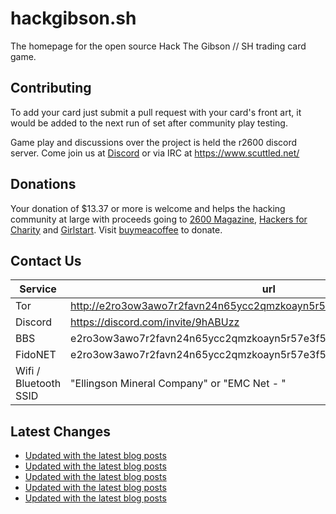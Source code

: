 # hackgibson.sh
The homepage for the open source Hack The Gibson // SH trading card game.


## Contributing

To add your card just submit a pull request with your card's front art, it would be added to the next run of set after community play testing.

Game play and discussions over the project is held the r2600 discord server. Come join us at [Discord](https://discord.com/invite/9hABUzz) or via IRC at https://www.scuttled.net/


## Donations

Your donation of $13.37 or more is welcome and helps the hacking community at large with proceeds going to [2600 Magazine](https://2600.com/), [Hackers for Charity](https://hackersforcharity.org) and [Girlstart](https://girlstart.org).  Visit [buymeacoffee](https://www.buymeacoffee.com/hackgibson.sh) to donate.


## Contact Us

Service | url
-|-
Tor | http://e2ro3ow3awo7r2favn24n65ycc2qmzkoayn5r57e3f56nvjwdcgg32ad.onion
Discord | https://discord.com/invite/9hABUzz
BBS | e2ro3ow3awo7r2favn24n65ycc2qmzkoayn5r57e3f56nvjwdcgg32ad.onion:23
FidoNET | e2ro3ow3awo7r2favn24n65ycc2qmzkoayn5r57e3f56nvjwdcgg32ad.onion:24554
Wifi / Bluetooth SSID | "Ellingson Mineral Company" or "EMC Net - <fidonet address>"

## Latest Changes
<!-- BLOG-POST-LIST:START -->
- [Updated with the latest blog posts](https://github.com/DFW2600/hackgibson.sh/commit/809b5d7ef8b9e91be15d7ca1dc5e3ebbe602f121)
- [Updated with the latest blog posts](https://github.com/DFW2600/hackgibson.sh/commit/584cfbc6d9c97be41616acccc8bb258e4c7ccc78)
- [Updated with the latest blog posts](https://github.com/DFW2600/hackgibson.sh/commit/f76043c7ae324764d3dec1e298406987cf064bad)
- [Updated with the latest blog posts](https://github.com/DFW2600/hackgibson.sh/commit/b217467c68ee8284c916c3fdaeab0f6ee9949f85)
- [Updated with the latest blog posts](https://github.com/DFW2600/hackgibson.sh/commit/c259599b18b61d3e5afe70ced32ca0a8df0d7bc6)
<!-- BLOG-POST-LIST:END -->
